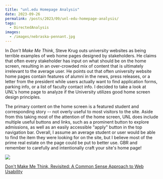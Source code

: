 ```yaml
---
title: "unl.edu Homepage Analysis"
date: 2023-09-26
permalink: /posts/2023/09/unl-edu-homepage-analysis/
tags:
  - DirectedAnalysis
images:
  - /images/nebraska-pennant.jpg
---
```


In _Don't Make Me Think_, Steve Krug outs university websites as being terrible examples of web home pages designed by stakeholders. He claims that often every stakeholder has input on what should be on the home screen, resulting in an over-crowded mix of content that is ultimately irrelevant to the average user. He points out that often university website home pages contain features of alumni in the news, press releases, or a letter from the president while users actually want to find application forms, parking info, or a list of faculty contact info. I decided to take a look at UNL's home page to analyze if the University utilizes good home screen design principles.

The primary content on the home screen is a featured student and corresponding story -- not overly useful to most visitors to the site. Aside from this taking most of the attention of the home screen, UNL does include multiple useful buttons and links, such as a prominent button to explore admissions, as well as an easily accessible "apply" button in the top navigation bar. Overall, I assume an average student or user would be able to find the item they were looking for on the site, but I believe most of the prime real estate on the page could be put to better use. GBR and remember to carefully and intentionally craft your site's home page!

<img src='/images/unl-edu.jpg'>

[Don't Make Me Think, Revisited: A Common Sense Approach to Web Usability](https://www.amazon.com/Dont-Make-Think-Revisited-Usability/dp/0321965515/ref=sr_1_1?crid=2WTXEL380MCYF&keywords=dont+make+me+think+steve+krug&qid=1693977266&sprefix=dont+make+me+think%2Caps%2C169&sr=8-1)
